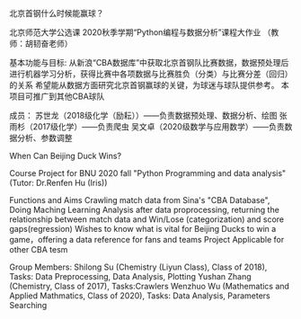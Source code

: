 北京首钢什么时候能赢球？

北京师范大学公选课 2020秋季学期“Python编程与数据分析”课程大作业 （教师：胡韧奋老师）

基本功能与目标:
从新浪“CBA数据库”中获取北京首钢队比赛数据，数据预处理后进行机器学习分析，获得比赛中各项数据与比赛胜负（分类）与比赛分差（回归）的关系
希望能从数据方面研究北京首钢赢球的关键，为球迷与球队提供参考。
本项目可推广到其他CBA球队

成员：
苏世龙（2018级化学（励耘））——负责数据预处理、数据分析、绘图
张雨杉（2017级化学）——负责爬虫
吴文卓（2020级数学与应用数学）——负责数据分析、参数调整

When Can Beijing Duck Wins?

Course Project for BNU 2020 fall "Python Programming and data analysis" (Tutor: Dr.Renfen Hu (Iris))

Functions and Aims
Crawling match data from Sina's "CBA Database", Doing Maching Learning Analysis after data proprocessing, returning the relationship between match data and Win/Lose (categorization) and score gaps(regression)
Wishes to know what is vital for Beijing Ducks to win a game，offering a data reference for fans and teams
Project Applicable for other CBA tesm

Group Members:
Shilong Su (Chemistry (Liyun Class), Class of 2018), Tasks: Data Preprocessing, Data Analysis, Plotting
Yushan Zhang (Chemistry, Class of 2017), Tasks:Crawlers
Wenzhuo Wu (Mathematics and Applied Mathmatics, Class of 2020), Tasks: Data Analysis, Parameters Searching
